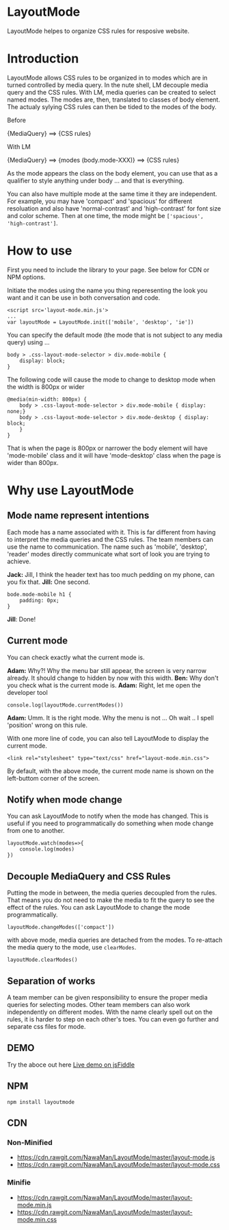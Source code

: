 # LayoutMode
LayoutMode helpes to organize CSS rules for resposive website.

# Introduction
LayoutMode allows CSS rules to be organized in to modes which are in turned controlled by media query.
In the nute shell, LM decouple media query and the CSS rules.
With LM, media queries can be created to select named modes.
The modes are, then, translated to classes of body element.
The actualy sylying CSS rules can then be tided to the modes of the body. 

Before

{MediaQuery} ==> {CSS rules}

With LM

{MediaQuery} ==> {modes (body.mode-XXX)} ==> {CSS rules}

As the mode appears the class on the body element, you can use that as a qualifier to style anything under body ... and that is everything.

You can also have multiple mode at the same time it they are independent.
For example, you may have 'compact' and 'spacious' for different resoluation and also have 'normal-contrast' and 'high-contrast' for font size and color scheme.
Then at one time, the mode might be `['spacious', 'high-contrast']`.

# How to use
First you need to include the library to your page. See below for CDN or NPM options.

Initiate the modes using the name you thing reperesenting the look you want and it can be use in both conversation and code.

    <script src='layout-mode.min.js'>
    ...
    var layoutMode = LayoutMode.init(['mobile', 'desktop', 'ie'])

You can specify the default mode (the mode that is not subject to any media query) using ...

    body > .css-layout-mode-selector > div.mode-mobile {
        display: block;
    }

The following code will cause the mode to change to desktop mode when the width is 800px or wider

    @media(min-width: 800px) {
        body > .css-layout-mode-selector > div.mode-mobile { display: none;}
        body > .css-layout-mode-selector > div.mode-desktop { display: block;
        }
    }

That is when the page is 800px or narrower the body element will have 'mode-mobile' class and it will have 'mode-desktop' class when the page is wider than 800px.

# Why use LayoutMode

## Mode name represent intentions
Each mode has a name associated with it.
This is far different from having to interpret the media queries and the CSS rules.
The team members can use the name to communication.
The name such as 'mobile', 'desktop', 'reader' modes directly communicate what sort of look you are trying to achieve.

**Jack:** Jill, I think the header text has too much pedding on my phone, can you fix that.
**Jill:** One second.

    bode.mode-mobile h1 {
        padding: 0px;
    }

**Jill**: Done!

## Current mode
You can check exactly what the current mode is.

**Adam:** Why?! Why the menu bar still appear, the screen is very narrow already. It should change to hidden by now with this width.
**Ben:** Why don't you check what is the current mode is.
**Adam:** Right, let me open the developer tool

    console.log(layoutMode.currentModes())

**Adam:** Umm. It is the right mode. Why the menu is not ... Oh wait .. I spell 'position' wrong on this rule.

With one more line of code, you can also tell LayoutMode to display the current mode.

    <link rel="stylesheet" type="text/css" href="layout-mode.min.css">

By default, with the above mode, the current mode name is shown on the left-buttom corner of the screen.

## Notify when mode change
You can ask LayoutMode to notify when the mode has changed.
This is useful if you need to programmatically do something when mode change from one to another.

    layoutMode.watch(modes=>{
        console.log(modes)
    })

## Decouple MediaQuery and CSS Rules
Putting the mode in between, the media queries decoupled from the rules.
That means you do not need to make the media to fit the query to see the effect of the rules.
You can ask LayoutMode to change the mode programmatically.

    layoutMode.changeModes(['compact'])

with above mode, media queries are detached from the modes. To re-attach the media query to the mode, use `clearModes`.

    layoutMode.clearModes()

## Separation of works
A team member can be given responsibility to ensure the proper media queries for selecting modes.
Other team members can also work independently on different modes.
With the name clearly spell out on the rules, it is harder to step on each other's toes.
You can even go further and separate css files for mode.


## DEMO
Try the aboce out here [Live demo on jsFiddle](https://jsfiddle.net/xxu9ae03/1/ "Live demo on jsFiddle!")

## NPM
    npm install layoutmode

## CDN
### Non-Minified
- https://cdn.rawgit.com/NawaMan/LayoutMode/master/layout-mode.js
- https://cdn.rawgit.com/NawaMan/LayoutMode/master/layout-mode.css

### Minifie
- https://cdn.rawgit.com/NawaMan/LayoutMode/master/layout-mode.min.js
- https://cdn.rawgit.com/NawaMan/LayoutMode/master/layout-mode.min.css


